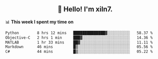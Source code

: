 <h2 align="center">👋 Hello! I'm xiln7.</h2>

📊 **This week I spent my time on**
<!--START_SECTION:waka-->

```txt
Python        8 hrs 12 mins   ██████████████▓░░░░░░░░░░   58.37 %
Objective-C   2 hrs 1 min     ███▓░░░░░░░░░░░░░░░░░░░░░   14.36 %
MATLAB        1 hr 33 mins    ██▓░░░░░░░░░░░░░░░░░░░░░░   11.11 %
Markdown      46 mins         █▒░░░░░░░░░░░░░░░░░░░░░░░   05.56 %
C#            44 mins         █▒░░░░░░░░░░░░░░░░░░░░░░░   05.22 %
```

<!--END_SECTION:waka-->


